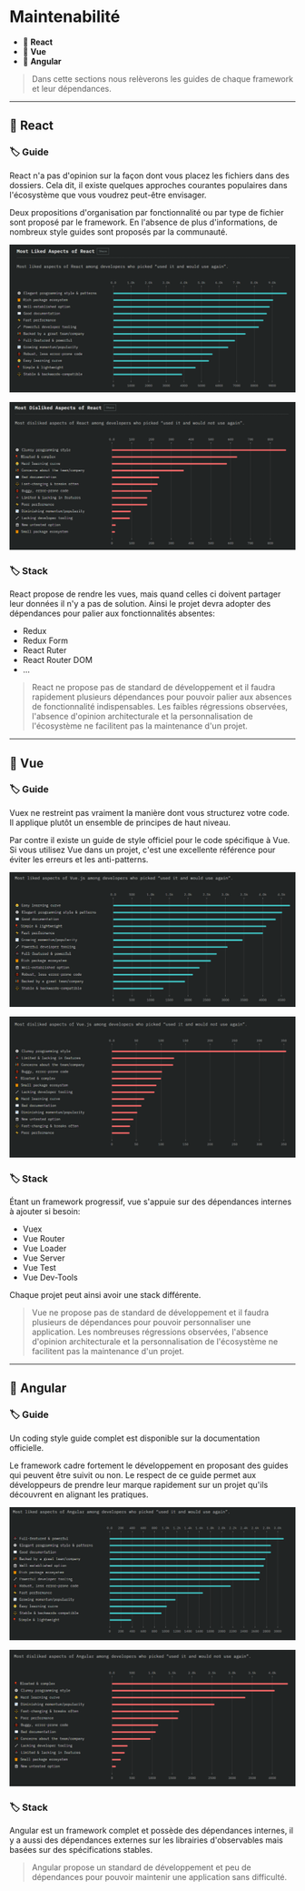 # Maintenabilité

*  🔖 **React**
*  🔖 **Vue**
*  🔖 **Angular**

> Dans cette sections nous relèverons les guides de chaque framework et leur dépendances.

___

## 📑 React

### 🏷️ **Guide**

React n'a pas d'opinion sur la façon dont vous placez les fichiers dans des dossiers. Cela dit, il existe quelques approches courantes populaires dans l'écosystème que vous voudrez peut-être envisager.

Deux propositions d'organisation par fonctionnalité ou par type de fichier sont proposé par le framework. En l'absence de plus d'informations, de nombreux style guides sont proposés par la communauté.

![images](https://raw.githubusercontent.com/seeren-training/Front-End/master/wiki/resources/react-pro.png)

![images](https://raw.githubusercontent.com/seeren-training/Front-End/master/wiki/resources/react-con.png)

### 🏷️ **Stack**

React propose de rendre les vues, mais quand celles ci doivent partager leur données il n'y a pas de solution. Ainsi le projet devra adopter des dépendances pour palier aux fonctionnalités absentes:

* Redux
* Redux Form
* React Ruter
* React Router DOM
* ...

> React ne propose pas de standard de développement et il faudra rapidement plusieurs dépendances pour pouvoir palier aux absences de fonctionnalité indispensables. Les faibles régressions observées, l'absence d'opinion architecturale et la personnalisation de l'écosystème ne facilitent pas la maintenance d'un projet.

___

## 📑 Vue

### 🏷️ **Guide**

Vuex ne restreint pas vraiment la manière dont vous structurez votre code. Il applique plutôt un ensemble de principes de haut niveau.

Par contre il existe un guide de style officiel pour le code spécifique à Vue. Si vous utilisez Vue dans un projet, c'est une excellente référence pour éviter les erreurs et les anti-patterns.

![images](https://raw.githubusercontent.com/seeren-training/Front-End/master/wiki/resources/vue-pro.png)

![images](https://raw.githubusercontent.com/seeren-training/Front-End/master/wiki/resources/vue.con.png)

### 🏷️ **Stack**

Étant un framework progressif, vue s'appuie sur des dépendances internes à ajouter si besoin:

* Vuex
* Vue Router
* Vue Loader
* Vue Server
* Vue Test
* Vue Dev-Tools

Chaque projet peut ainsi avoir une stack différente.

> Vue ne propose pas de standard de développement et il faudra plusieurs de dépendances pour pouvoir personnaliser une application. Les nombreuses régressions observées, l'absence d'opinion architecturale et la personnalisation de l'écosystème ne facilitent pas la maintenance d'un projet.

___

## 📑 Angular

### 🏷️ **Guide**

Un coding style guide complet est disponible sur la documentation officielle.

Le framework cadre fortement le développement en proposant des guides qui peuvent être suivit ou non. Le respect de ce guide permet aux développeurs de prendre leur marque rapidement sur un projet qu'ils découvrent en alignant les pratiques.

![images](https://raw.githubusercontent.com/seeren-training/Front-End/master/wiki/resources/angular-pro.png)

![images](https://raw.githubusercontent.com/seeren-training/Front-End/master/wiki/resources/angular-con.png)

### 🏷️ **Stack**

Angular est un framework complet et possède des dépendances internes, il y a aussi des dépendances externes sur les librairies d'observables mais basées sur des spécifications stables.

> Angular propose un standard de développement et peu de dépendances pour pouvoir maintenir une application sans difficulté.
